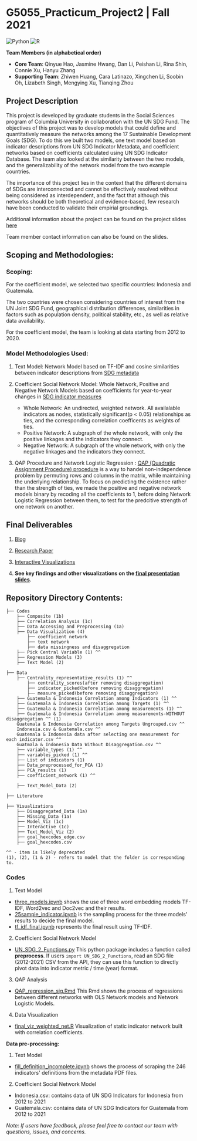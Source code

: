# G5055_Practicum_Project2 | Fall 2021 

![Python](https://img.shields.io/badge/python-3670A0?style=for-the-badge&logo=python&logoColor=ffdd54)
![R](https://img.shields.io/badge/r-%23276DC3.svg?style=for-the-badge&logo=r&logoColor=white)


**Team Members (in alphabetical order)**

* **Core Team**: Qinyue Hao, Jasmine Hwang, Dan Li, Peishan Li, Rina Shin, Connie Xu, Hanyu Zhang
* **Supporting Team**: Zhiwen Huang, Cara Latinazo, Xingchen Li, Soobin Oh, Lizabeth Singh, Mengying Xu, Tianqing Zhou


## Project Description

This project is developed by graduate students in the Social Sciences program of Columbia University in collaboration with the UN SDG Fund. The objectives of this project was to develop models that could define and quantitatively measure the networks among the 17 Sustainable Development Goals (SDG). To do this we built two models, one text model based on indicator descriptions from UN SDG Indicator Metadata, and coefficient networks based on coefficients calculated using UN SDG Indicator Database. The team also looked at the similarity between the two models, and the generalizability of the network model from the two example countries. 

The importance of this project lies in the context that the different domains of SDGs are interconnected and cannot be effectively resolved without being considered as interdependent, and the fact that although this networks should be both theoretical and evidence-based, few research have been conducted to validate their empirial groundings.

Additional information about the project can be found on the project slides [here](https://github.com/PeishanLi/G5055_Practicum_Project2/blob/main/G5055%20Project%202%20Deck%20.pdf)

Team member contact information can also be found on the slides.

## Scoping and Methodologies:

### Scoping: 
For the coefficient model, we selected two specific countries: Indonesia and Guatemala.

The two countries were chosen considering countries of interest from the UN Joint SDG Fund, geographical distribution differences, similarities in factors such as population density, political stability, etc., as well as relative data availability.

For the coefficient model, the team is looking at data starting from 2012 to 2020.

### Model Methodologies Used: 

1. Text Model: Network Model based on TF-IDF and cosine similarities between indicator descriptions from [SDG metadata](https://unstats.un.org/sdgs/metadata/) 

2. Coefficient Social Network Model: Whole Network, Positive and Negative Network Models based on coefficients for year-to-year changes in [SDG indicator measures](https://unstats.un.org/sdgs/UNSDG/IndDatabasePage)
	- Whole Network: An undirected, weighted network. All availalable indicators as nodes, statistically significant(p < 0.05) relationships as ties, and the corresponding correlation coefficents as weights of ties.
	- Positive Network: A subgraph of the whole network, with only the positive linkages and the indicators they connect.
	- Negative Network: A subgraph of the whole network, with only the negative linkages and the indicators they connect.

3. QAP Procedure and Network Logistic Regression : [QAP (Quadratic Assignment Procedure) procedure](https://www.stata.com/meeting/1nasug/simpson.pdf) is a way to handel non-independence problem by permuting rows and columns in the matrix, while maintaining the underlying relationship. To focus on predicting the existence rather than the strength of ties, we made the positive and negative network models binary by recoding all the coefficients to 1, before doing Network Logistic Regression between them, to test for the predcitive strength of one network on another.

## Final Deliverables

1. [Blog](https://docs.google.com/presentation/d/1zmhJTMVDWkgyJlh7xcl0nNyeMsjiqfmjNm4FKSYFkJ4/edit)

2. [Research Paper](https://docs.google.com/document/d/1r9EB9jqlAU1O_vVY4bYghDMNJcdc4Olw/edit)

3. [Interactive Visualizations](http://rpubs.com/LPS/interactivevisualizations)

4. **See key findings and other visualizations on the [final presentation slides](https://github.com/PeishanLi/G5055_Practicum_Project2/blob/main/G5055%20Project%202%20Deck%20.pdf).**

## Repository Directory Contents: 

	├── Codes
		├── Composite (1b) 
		├── Correlation Analysis (1c) 
		├── Data Accessing and Preprocessing (1a)
		├── Data Visualization (4)
			├── coefficient network 
			├── text network 
			├── data missingness and disaggregation 
		├── Pick Central Variable (1) ^^ 
		├── Regression Models (3) 
		├── Text Model (2) 
		
	├── Data  
		├── Centrality_representative_results (1) ^^ 
			├── centrality_scores(after removing disaggregation)
			├── indicator_picked(before removing disaggregation)
			├── measure_picked(before removing disaggregation)
		├── Guatemala & Indonesia Correlation among Indicators (1) ^^
		├── Guatemala & Indonesia Correlation among Targets (1) ^^
		├── Guatemala & Indonesia Correlation among measurements (1) ^^ 
		├── Guatemala & Indonesia Correlation among measurements-WITHOUT disaggregation ^^ (1) 
		Guatemala & Indonesia Correlation among Targets Ungrouped.csv ^^
		Indonesia.csv & Guatemala.csv ^^
		Guatemala & Indonesia data after selecting one measurement for each indicator.csv ^^
		Guatmala & Indonesia Data Without Disaggregation.csv ^^
		├── variable_types (1) ^^
		├── variables_picked (1) ^^
		├── List of indicators (1) 
		├── Data_preprocessed_for_PCA (1) 
		├── PCA_results (1) 
		├── coefficient_network (1) ^^

		├── Text_Model_Data (2) 

	├── Literature

	├── Visualizations 
		├── Disaggregated_Data (1a) 
		├── Missing_Data (1a) 
		├── Model_Viz (1c) 	
		├── Interactive	(1c) 	 
		├── Text_Model_Viz (2) 
		├── goal_hexcodes_edge.csv 
		├── goal_hexcodes.csv
	
	^^ - item is likely deprecated 
	(1), (2), (1 & 2) - refers to model that the folder is corresponding to. 

### Codes

1. Text Model

* [three_models.ipynb](https://github.com/PeishanLi/G5055_Practicum_Project2/blob/main/Codes/Text%20Model/three_models.ipynb) shows the use of three word embedding models TF-IDF, Word2vec and Doc2vec and their results.
* [25sample_indicator.ipynb](https://github.com/PeishanLi/G5055_Practicum_Project2/blob/main/Codes/Text%20Model/25sample_indicator.ipynb) is the sampling process for the three models' results to decide the final model.
* [tf_idf_final.ipynb](https://github.com/PeishanLi/G5055_Practicum_Project2/blob/main/Codes/Text%20Model/tf_idf_final.ipynb) represents the final result using TF-IDF.

2. Coefficient Social Network Model

* [UN_SDG_2_Functions.py](https://github.com/PeishanLi/G5055_Practicum_Project2/blob/main/Codes/Data%20Accessing%20and%20Preprocessing/UN_SDG2_Functions.py) This python package includes a function called **preprocess**. If users ```import UN_SDG_2_Functions```, read an SDG file (2012-2021) CSV from the API, they can use this function to directly pivot data into indicator metric / time (year) format. 

3. QAP Analysis
* [QAP_regression_sig.Rmd](https://github.com/PeishanLi/G5055_Practicum_Project2/blob/main/Codes/Regression%20Models%20/QAP_regression_sig.Rmd) This Rmd shows the process of regressions between different networks with OLS Network models and Network Logistic Models.

4. Data Visualization
* [final_viz_weighted_net.R](https://github.com/PeishanLi/G5055_Practicum_Project2/blob/main/Codes/Data%20Visualization/coefficient%20network/final_viz_weighted_net.R) Visualization of static indicator network built with correlation coefficients.

**Data pre-processing:**

1. Text Model

* [fill_definition_incomplete.ipynb](https://github.com/PeishanLi/G5055_Practicum_Project2/blob/main/Codes/Text%20Model/fill_definition_incomplete.ipynb) shows the process of scraping the 246 indicators' definitions from the metadata PDF files. 

2. Coefficient Social Network Model

* Indonesia.csv: contains data of UN SDG Indicators for Indonesia from 2012 to 2021
* Guatemala.csv: contains data of UN SDG Indicators for Guatemala from 2012 to 2021


*Note: If users have feedback, please feel free to contact our team with questions, issues, and concerns.* 
